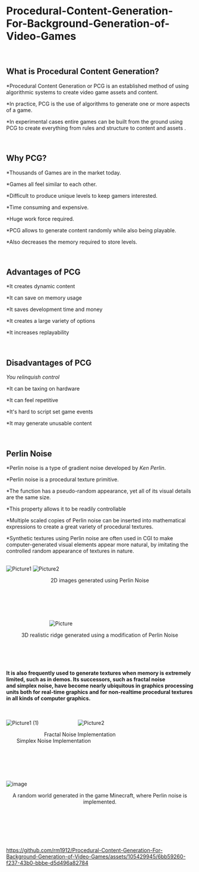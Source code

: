 # Procedural-Content-Generation-For-Background-Generation-of-Video-Games

<br> <!-- Insert an empty line using HTML <br> tag -->
## What is Procedural Content Generation?
*Procedural Content Generation or PCG is an established method of using algorithmic systems to create video game assets and content. 

*In practice, PCG is the use of algorithms to generate one or more aspects of a game.

*In experimental cases entire games can be built from the ground using PCG to create everything from rules and structure to content and assets .

<br> <!-- Insert an empty line using HTML <br> tag -->
## Why PCG?
*Thousands of Games are in the market today.

*Games all feel similar to each other.

*Difficult to produce unique levels to keep gamers interested.

*Time consuming and expensive.

*Huge work force required.

*PCG allows to generate content randomly while also being playable. 

*Also decreases the memory required to store levels.

<br> <!-- Insert an empty line using HTML <br> tag -->
## Advantages of PCG
*It creates dynamic content

*It can save on memory usage

*It saves development time and money

*It creates a large variety of options

*It increases replayability

<br> <!-- Insert an empty line using HTML <br> tag -->
## Disadvantages of PCG
*You relinquish control*

*It can be taxing on hardware

*It can feel repetitive

*It's hard to script set game events

*It may generate unusable content

<br> <!-- Insert an empty line using HTML <br> tag -->
## **Perlin Noise**
*Perlin noise is a type of gradient noise developed by _Ken Perlin_. 

*Perlin noise is a procedural texture primitive.

*The function has a pseudo-random appearance, yet all of its visual details are the same size. 

*This property allows it to be readily controllable

*Multiple scaled copies of Perlin noise can be inserted into mathematical expressions to create a great variety of procedural textures. 

*Synthetic textures using Perlin noise are often used in CGI to make computer-generated visual elements appear more natural, by imitating the controlled random appearance of textures in nature.

<br> <!-- Insert an empty line using HTML <br> tag -->
![Picture1](https://github.com/rm1912/Procedural-Content-Generation-For-Background-Generation-of-Video-Games/assets/105429945/c3a4607e-efd4-4360-bed4-fd3c35a7d2c6)     ![Picture2](https://github.com/rm1912/Procedural-Content-Generation-For-Background-Generation-of-Video-Games/assets/105429945/88ec04b1-a24d-4ba2-be7e-2e5f398b7785)
<div align="center">
  2D images generated using Perlin Noise
</div>

<br> <!-- Insert an empty line using HTML <br> tag -->
<br> <!-- Insert an empty line using HTML <br> tag -->
<br> <!-- Insert an empty line using HTML <br> tag -->
<br> <!-- Insert an empty line using HTML <br> tag -->
<br> <!-- Insert an empty line using HTML <br> tag -->
&emsp;&emsp;&emsp;&emsp;&emsp;&emsp;&emsp;&emsp;  ![Picture](https://github.com/rm1912/Procedural-Content-Generation-For-Background-Generation-of-Video-Games/assets/105429945/ec9622c8-dc00-4437-8cee-a4f873579853)
<div align="center">
  3D realistic ridge generated using a modification of Perlin Noise
</div>

<br> <!-- Insert an empty line using HTML <br> tag -->
<br> <!-- Insert an empty line using HTML <br> tag -->
<br> <!-- Insert an empty line using HTML <br> tag -->

#### It is also frequently used to generate textures when memory is extremely limited, such as in demos. Its successors, such as fractal noise and simplex noise, have become nearly ubiquitous in graphics processing units both for real-time graphics and for non-realtime procedural textures in all kinds of computer graphics.


<br> <!-- Insert an empty line using HTML <br> tag -->

  ![Picture1 (1)](https://github.com/rm1912/Procedural-Content-Generation-For-Background-Generation-of-Video-Games/assets/105429945/98761231-3d95-4594-8d43-891b11a5242c)  &emsp;&emsp;&emsp;&emsp;&emsp;&emsp;&emsp; ![Picture2](https://github.com/rm1912/Procedural-Content-Generation-For-Background-Generation-of-Video-Games/assets/105429945/497aef4c-f1a5-4311-a726-876a0c3d309d)

&emsp;&emsp;&emsp;&emsp;&emsp;&emsp;&emsp; Fractal Noise Implementation &emsp;&emsp;&emsp;&emsp;&emsp;&emsp;&emsp;&emsp;&emsp;&emsp;&emsp;&emsp;&emsp;  &emsp;&emsp;Simplex Noise Implementation

<br> <!-- Insert an empty line using HTML <br> tag -->
<br> <!-- Insert an empty line using HTML <br> tag -->
<br> <!-- Insert an empty line using HTML <br> tag -->
<br> <!-- Insert an empty line using HTML <br> tag -->
<br> <!-- Insert an empty line using HTML <br> tag -->
![image](https://github.com/rm1912/Procedural-Content-Generation-For-Background-Generation-of-Video-Games/assets/105429945/111c6bd7-418b-4002-ad91-68ca6263a30c)
<div align="center">
  A random world generated in the game Minecraft, where Perlin noise is implemented.
</div>

<br> <!-- Insert an empty line using HTML <br> tag -->
<br> <!-- Insert an empty line using HTML <br> tag -->
<br> <!-- Insert an empty line using HTML <br> tag -->
<br> <!-- Insert an empty line using HTML <br> tag -->
<br> <!-- Insert an empty line using HTML <br> tag -->





https://github.com/rm1912/Procedural-Content-Generation-For-Background-Generation-of-Video-Games/assets/105429945/6bb59260-f237-43b0-bbbe-d5d496a82784























